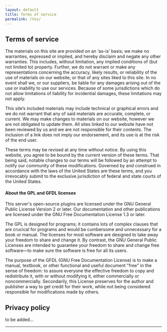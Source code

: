 ```yaml
---
layout: default
title: Terms of service
permalink: /tos/
---
```


<div class="content">
	<section id="termsService">
		<div class="page-header">
			<h1>Terms of service</h1>
		</div>
		<p>The materials on this site are provided on an ‘as-is’ basis; we make no warranties, expressed or implied, and hereby disclaim and negate any other warranties. This includes, without limitation, any implied conditions of (but not limited to) property. Further, we do not warrant or make any representations concerning the accuracy, likely results, or reliability of the use of materials on our website; or that of any sites liked to this site. In no event shall we, or our suppliers, be liable for any damages arising out of the use or inability to use our services. Because of some jurisdictions which do not allow limitations of liability for incidential damages, these limitations may not apply.</p>
		<p>This site’s included materials may include technical or graphical errors and we do not warrant that any of said materials are accurate, complete, or current. We may make changes to materials on our website, however we are not obligated to update them. All sites linked to our website have not been reviewed by us and we are not responsible for their contents. The inclusion of a link does not imply our endorsement, and its use is at the risk of the end user.</p>
		<p>These terms may be revised at any time without notice. By using this website, you agree to be bound by the current version of these terms. That being said, notable changes to our terms will be followed by an attempt to notify our community of these modifications. Governed by and construed in accordance with the laws of the United States are these terms, and you irrevocably submit to the exclusive jurisdiction of federal and state courts of the United States.</p>
		<h4>About the GPL and GFDL licenses</h4>
		<p>This server's open-source plugins are licensed under the GNU General Public License Version 2 or later. Our documentation and other publications are licensed under the GNU Free Documentation License 1.3 or later.</p>
		<p>The GPL is designed for programs; it contains lots of complex clauses that are crucical for programs and would be cumbersome and unnecessary for a book or manual. The licenses for most software are designed to take away your freedom to share and change it. By contrast, the GNU General Public Licenses are intended to guarantee your freedom to share and change free software—to make sure the software is free for all its users.</p>
		<p>The purpose of the GFDL (GNU Free Documentation License) is to make a manual, textbook, or other functional and useful document "free" in the sense of freedom: to assure everyone the effective freedom to copy and redistribute it, with or without modifying it, either commercially or noncommercially. Secondarily, this License preserves for the author and publisher a way to get credit for their work, while not being considered responsible for modifications made by others.</p>
	</section>
	<section id="privacyPolicy">
		<div class="page-header">
			<h1>Privacy policy</h1>
		</div>
		<p>to be added...</p>
	</section>
	<hr class="hidden">
</div>
